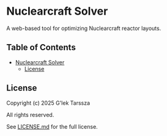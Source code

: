 # Nuclearcraft Solver #

A web-based tool for optimizing Nuclearcraft reactor layouts.

<!-- omit in toc -->
## Table of Contents ##

* [Nuclearcraft Solver](#nuclearcraft-solver)
    * [License](#license)

## License ##

Copyright (c) 2025 G'lek Tarssza

All rights reserved.

See [LICENSE.md](LICENSE.md) for the full license.
